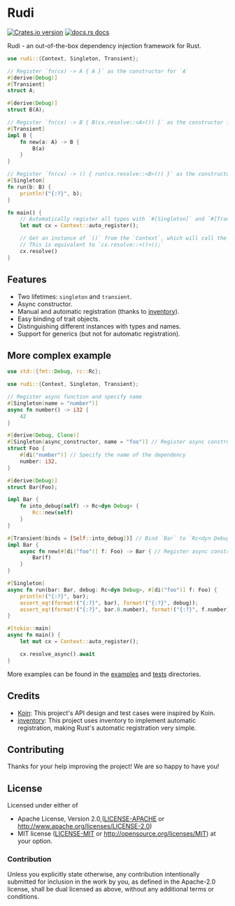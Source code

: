 # Rudi

[![Crates.io version](https://img.shields.io/crates/v/rudi.svg?style=flat-square)](https://crates.io/crates/rudi)
[![docs.rs docs](https://img.shields.io/badge/docs-latest-blue.svg?style=flat-square)](https://docs.rs/rudi)

Rudi - an out-of-the-box dependency injection framework for Rust.

```rust
use rudi::{Context, Singleton, Transient};

// Register `fn(cx) -> A { A }` as the constructor for `A`
#[derive(Debug)]
#[Transient]
struct A;

#[derive(Debug)]
struct B(A);

// Register `fn(cx) -> B { B(cx.resolve::<A>()) }` as the constructor for `B`
#[Transient]
impl B {
    fn new(a: A) -> B {
        B(a)
    }
}

// Register `fn(cx) -> () { run(cx.resolve::<B>()) }` as the constructor for `()`
#[Singleton]
fn run(b: B) {
    println!("{:?}", b);
}

fn main() {
    // Automatically register all types with `#[Singleton]` and `#[Transient]` attributes
    let mut cx = Context::auto_register();

    // Get an instance of `()` from the `Context`, which will call the `run` function.
    // This is equivalent to `cx.resolve::<()>();`
    cx.resolve()
}
```

## Features

- Two lifetimes: `singleton` and `transient`.
- Async constructor.
- Manual and automatic registration (thanks to [inventory](https://github.com/dtolnay/inventory)).
- Easy binding of trait objects.
- Distinguishing different instances with types and names.
- Support for generics (but not for automatic registration).

## More complex example

```rust
use std::{fmt::Debug, rc::Rc};

use rudi::{Context, Singleton, Transient};

// Register async function and specify name
#[Singleton(name = "number")]
async fn number() -> i32 {
    42
}

#[derive(Debug, Clone)]
#[Singleton(async_constructor, name = "foo")] // Register async constructor and specify name
struct Foo {
    #[di("number")] // Specify the name of the dependency
    number: i32,
}

#[derive(Debug)]
struct Bar(Foo);

impl Bar {
    fn into_debug(self) -> Rc<dyn Debug> {
        Rc::new(self)
    }
}

#[Transient(binds = [Self::into_debug])] // Bind `Bar` to `Rc<dyn Debug>`
impl Bar {
    async fn new(#[di("foo")] f: Foo) -> Bar { // Register async constructor
        Bar(f)
    }
}

#[Singleton]
async fn run(bar: Bar, debug: Rc<dyn Debug>, #[di("foo")] f: Foo) {
    println!("{:?}", bar);
    assert_eq!(format!("{:?}", bar), format!("{:?}", debug));
    assert_eq!(format!("{:?}", bar.0.number), format!("{:?}", f.number));
}

#[tokio::main]
async fn main() {
    let mut cx = Context::auto_register();

    cx.resolve_async().await
}
```

More examples can be found in the [examples](./examples/) and [tests](./rudi/tests/) directories.

## Credits

- [Koin](https://github.com/InsertKoinIO/koin): This project's API design and test cases were inspired by Koin.
- [inventory](https://github.com/dtolnay/inventory): This project uses inventory to implement automatic registration, making Rust's automatic registration very simple.

## Contributing

Thanks for your help improving the project! We are so happy to have you!

## License

Licensed under either of

- Apache License, Version 2.0,([LICENSE-APACHE](./LICENSE-APACHE) or <http://www.apache.org/licenses/LICENSE-2.0>)
- MIT license ([LICENSE-MIT](./LICENSE-MIT) or <http://opensource.org/licenses/MIT>)
  at your option.

### Contribution

Unless you explicitly state otherwise, any contribution intentionally submitted for inclusion in the work by you, as defined in the Apache-2.0 license, shall be dual licensed as above, without any additional terms or conditions.
